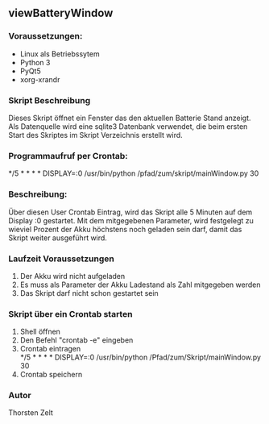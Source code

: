 <h2>viewBatteryWindow</h2>

<h3>Voraussetzungen:</h3>
<ul>
	<li>Linux als Betriebssytem</li>
	<li>Python 3</li>
	<li>PyQt5</li>
	<li>xorg-xrandr</li>
</ul>
<h3>Skript Beschreibung</h3>
Dieses Skript öffnet ein Fenster das den aktuellen Batterie Stand anzeigt.<br />
Als Datenquelle wird eine sqlite3 Datenbank verwendet, die beim ersten Start des Skriptes im Skript Verzeichnis
erstellt wird.<br />
<h3>Programmaufruf per Crontab:</h3>
*/5  *  *  *  * DISPLAY=:0 /usr/bin/python /pfad/zum/skript/mainWindow.py 30<br />
<h3>Beschreibung:</h3>
Über diesen User Crontab Eintrag, wird das Skript alle 5 Minuten auf dem Display :0 gestartet.
Mit dem mitgegebenen Parameter, wird festgelegt zu wieviel Prozent der Akku höchstens noch geladen
sein darf, damit das Skript weiter ausgeführt wird.
<h3>Laufzeit Voraussetzungen</h3>
<ol>
	<li>Der Akku wird nicht aufgeladen</li>
	<li>Es muss als Parameter der Akku Ladestand als Zahl mitgegeben werden</li>
	<li>Das Skript darf nicht schon gestartet sein</li>
</ol>
<h3>Skript über ein Crontab starten</h3>
<ol> 
    <li>Shell öffnen</li>
    <li>Den Befehl "crontab -e" eingeben</li>
    <li>Crontab eintragen<br />*/5  *  *  *  * DISPLAY=:0 /usr/bin/python /Pfad/zum/Skript/mainWindow.py 30</li>
    <li>Crontab speichern</li>
</ol>

<h3>Autor</h3>
Thorsten Zelt
